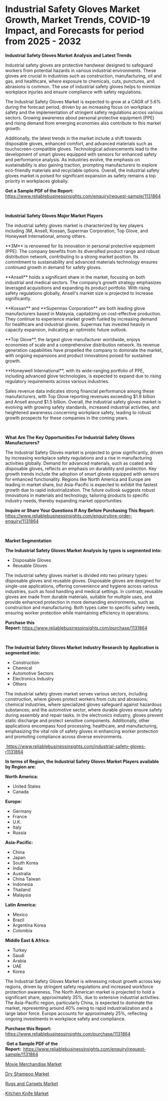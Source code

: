 <p><h1>Industrial Safety Gloves Market Growth, Market Trends, COVID-19 Impact, and Forecasts for period from 2025 - 2032</h1></p><p><strong>Industrial Safety Gloves Market Analysis and Latest Trends</strong></p>
<p><p>Industrial safety gloves are protective handwear designed to safeguard workers from potential hazards in various industrial environments. These gloves are crucial in industries such as construction, manufacturing, oil and gas, and healthcare, where exposure to chemicals, cuts, punctures, and abrasions is common. The use of industrial safety gloves helps to minimize workplace injuries and ensure compliance with safety regulations.</p><p>The Industrial Safety Gloves Market is expected to grow at a CAGR of 5.6% during the forecast period, driven by an increasing focus on workplace safety and the implementation of stringent safety regulations across various sectors. Growing awareness about personal protective equipment (PPE) and rising demand from emerging economies also contribute to this market growth. </p><p>Additionally, the latest trends in the market include a shift towards disposable gloves, enhanced comfort, and advanced materials such as touchscreen-compatible gloves. Technological advancements lead to the development of smart gloves equipped with sensors for enhanced safety and performance analysis. As industries evolve, the emphasis on sustainability is also gaining traction, prompting manufacturers to explore eco-friendly materials and recyclable options. Overall, the industrial safety gloves market is poised for significant expansion as safety remains a top priority in workplaces globally.</p></p>
<p><strong>Get a Sample PDF of the Report:&nbsp;</strong> <a href="https://www.reliablebusinessinsights.com/enquiry/request-sample/1131864?utm_campaign=115&utm_medium=2&utm_source=Github&utm_content=ia&utm_term=07022025&utm_id=industrial-safety-gloves">https://www.reliablebusinessinsights.com/enquiry/request-sample/1131864</a></p>
<p>&nbsp;</p>
<p><strong>Industrial Safety Gloves Major Market Players</strong></p>
<p><p>The industrial safety gloves market is characterized by key players including 3M, Ansell, Kossan, Supermax Corporation, Top Glove, and Honeywell International, among others. </p><p>**3M** is renowned for its innovation in personal protective equipment (PPE). The company benefits from its diversified product range and robust distribution network, contributing to a strong market position. Its commitment to sustainability and advanced materials technology ensures continued growth in demand for safety gloves.</p><p>**Ansell** holds a significant share in the market, focusing on both industrial and medical sectors. The company’s growth strategy emphasizes leveraged acquisitions and expanding its product portfolio. With rising safety regulations globally, Ansell's market size is projected to increase significantly.</p><p>**Kossan** and **Supermax Corporation** are both leading glove manufacturers based in Malaysia, capitalizing on cost-effective production. They continue to experience market growth fueled by increasing demand for healthcare and industrial gloves. Supermax has invested heavily in capacity expansion, indicating an optimistic future outlook.</p><p>**Top Glove**, the largest glove manufacturer worldwide, enjoys economies of scale and a comprehensive distribution network. Its revenue generation capabilities have propelled the company to dominate the market, with ongoing expansions and product innovations poised for sustained growth.</p><p>**Honeywell International**, with its wide-ranging portfolio of PPE, including advanced glove technologies, is expected to expand due to rising regulatory requirements across various industries.</p><p>Sales revenue data indicates strong financial performance among these manufacturers, with Top Glove reporting revenues exceeding $1.9 billion and Ansell around $1.5 billion. Overall, the industrial safety gloves market is evolving with growing safety standards, increased industrial activities, and heightened awareness concerning workplace safety, leading to robust growth prospects for these companies in the coming years.</p></p>
<p>&nbsp;</p>
<p><strong>What Are The Key Opportunities For Industrial Safety Gloves Manufacturers?</strong></p>
<p><p>The Industrial Safety Gloves market is projected to grow significantly, driven by increasing workplace safety regulations and a rise in manufacturing activities globally. Demand for advanced materials, such as coated and disposable gloves, reflects an emphasis on durability and protection. Key growth trends include the adoption of smart gloves equipped with sensors for enhanced functionality. Regions like North America and Europe are leading in market share, but Asia-Pacific is expected to exhibit the fastest growth due to rapid industrialization. The future outlook suggests robust innovations in materials and technology, tailoring products to specific industry needs, thereby expanding market opportunities.</p></p>
<p><strong>Inquire or Share Your Questions If Any Before Purchasing This Report:</strong> <a href="https://www.reliablebusinessinsights.com/enquiry/pre-order-enquiry/1131864?utm_campaign=115&utm_medium=2&utm_source=Github&utm_content=ia&utm_term=07022025&utm_id=industrial-safety-gloves">https://www.reliablebusinessinsights.com/enquiry/pre-order-enquiry/1131864</a></p>
<p>&nbsp;</p>
<p><strong>Market Segmentation</strong></p>
<p><strong>The Industrial Safety Gloves Market Analysis by types is segmented into:</strong></p>
<p><ul><li>Disposable Gloves</li><li>Reusable Gloves</li></ul></p>
<p><p>The industrial safety gloves market is divided into two primary types: disposable gloves and reusable gloves. Disposable gloves are designed for single-use applications, offering convenience and hygiene across various industries, such as food handling and medical settings. In contrast, reusable gloves are made from durable materials, suitable for multiple uses, and provide enhanced protection in more demanding environments, such as construction and manufacturing. Both types cater to specific safety needs, ensuring worker protection while maintaining efficiency in operations.</p></p>
<p><strong>Purchase this Report:&nbsp;</strong><a href="https://www.reliablebusinessinsights.com/purchase/1131864?utm_campaign=115&utm_medium=2&utm_source=Github&utm_content=ia&utm_term=07022025&utm_id=industrial-safety-gloves">https://www.reliablebusinessinsights.com/purchase/1131864</a></p>
<p>&nbsp;</p>
<p><strong>The Industrial Safety Gloves Market Industry Research by Application is segmented into:</strong></p>
<p><ul><li>Construction</li><li>Chemical</li><li>Automotive Sectors</li><li>Electronics Industry</li><li>Others</li></ul></p>
<p><p>The industrial safety gloves market serves various sectors, including construction, where gloves protect workers from cuts and abrasions; chemical industries, where specialized gloves safeguard against hazardous substances; and the automotive sector, where durable gloves ensure safety during assembly and repair tasks. In the electronics industry, gloves prevent static discharge and protect sensitive components. Additionally, other applications encompass food processing, healthcare, and manufacturing, emphasizing the vital role of safety gloves in enhancing worker protection and promoting compliance across diverse environments.</p></p>
<p><a href="https://www.reliablebusinessinsights.com/industrial-safety-gloves-r1131864?utm_campaign=115&utm_medium=2&utm_source=Github&utm_content=ia&utm_term=07022025&utm_id=industrial-safety-gloves">&nbsp;https://www.reliablebusinessinsights.com/industrial-safety-gloves-r1131864</a></p>
<p><strong>In terms of Region, the Industrial Safety Gloves Market Players available by Region are:</strong></p>
<p>
    <p> <strong> North America: </strong>
        <ul>
            <li>United States</li>
            <li>Canada</li>
        </ul>
        </p> 
    <p> <strong> Europe: </strong>
        <ul>
            <li>Germany</li>
            <li>France</li>
            <li>U.K.</li>
            <li>Italy</li>
            <li>Russia</li>
        </ul>
        </p> 
    <p> <strong> Asia-Pacific: </strong>
        <ul>
            <li>China</li>
            <li>Japan</li>
            <li>South Korea</li>
            <li>India</li>
            <li>Australia</li>
            <li>China Taiwan</li>
            <li>Indonesia</li>
            <li>Thailand</li>
            <li>Malaysia</li>
        </ul>
        </p> 
    <p> <strong> Latin America: </strong>
        <ul>
            <li>Mexico</li>
            <li>Brazil</li>
            <li>Argentina Korea</li>
            <li>Colombia</li>
        </ul>
        </p> 
    <p> <strong> Middle East & Africa: </strong>
        <ul>
            <li>Turkey</li>
            <li>Saudi</li>
            <li>Arabia</li>
            <li>UAE</li>
            <li>Korea</li>
        </ul>
    </p>
    </p>
<p><p>The Industrial Safety Gloves Market is witnessing robust growth across key regions, driven by stringent safety regulations and increased workforce protection awareness. The North American market is projected to hold a significant share, approximately 35%, due to extensive industrial activities. The Asia-Pacific region, particularly China, is expected to dominate the market, representing around 40% owing to rapid industrialization and a large labor force. Europe accounts for approximately 25%, reflecting ongoing investments in workplace safety and compliance.</p></p>
<p><strong>Purchase this Report: </strong><a href="https://www.reliablebusinessinsights.com/purchase/1131864?utm_campaign=115&utm_medium=2&utm_source=Github&utm_content=ia&utm_term=07022025&utm_id=industrial-safety-gloves">https://www.reliablebusinessinsights.com/purchase/1131864</a></p>
<p>&nbsp;<strong>Get a Sample PDF of the Report:&nbsp;&nbsp;</strong><a href="https://www.reliablebusinessinsights.com/enquiry/request-sample/1131864?utm_campaign=115&utm_medium=2&utm_source=Github&utm_content=ia&utm_term=07022025&utm_id=industrial-safety-gloves">https://www.reliablebusinessinsights.com/enquiry/request-sample/1131864</a></p>
<p><strong></strong></p>
<p><p><a href="https://github.com/achuoheatly/Market-Research-Report-List-1/blob/main/movie-merchandise-market.md?utm_campaign=115&utm_medium=2&utm_source=Github&utm_content=ia&utm_term=07022025&utm_id=industrial-safety-gloves">Movie Merchandise Market</a></p><p><a href="https://github.com/calfiltinor/Market-Research-Report-List-1/blob/main/dry-shampoo-market.md?utm_campaign=115&utm_medium=2&utm_source=Github&utm_content=ia&utm_term=07022025&utm_id=industrial-safety-gloves">Dry Shampoo Market</a></p><p><a href="https://github.com/spoorsusama/Market-Research-Report-List-1/blob/main/rugs-and-carpets-market.md?utm_campaign=115&utm_medium=2&utm_source=Github&utm_content=ia&utm_term=07022025&utm_id=industrial-safety-gloves">Rugs and Carpets Market</a></p><p><a href="https://github.com/alatoeve/Market-Research-Report-List-1/blob/main/kitchen-knife-market.md?utm_campaign=115&utm_medium=2&utm_source=Github&utm_content=ia&utm_term=07022025&utm_id=industrial-safety-gloves">Kitchen Knife Market</a></p></p>